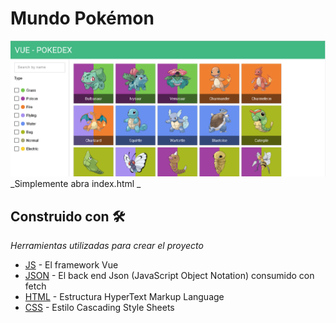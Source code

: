 # Mundo Pokémon

![screensot pokemon](images/screenshot-pokemon.png "Screenshot Pokemon")
_Simplemente abra index.html _

## Construido con 🛠️

_Herramientas utilizadas para crear el proyecto_

* [JS](https://vuejs.org/) - El framework Vue
* [JSON](https://www.json.org/) - El back end Json (JavaScript Object Notation) consumido con fetch
* [HTML](#) - Estructura HyperText Markup Language
* [CSS](https://www.w3.org/Style/CSS/Overview.en.html) - Estilo Cascading Style Sheets